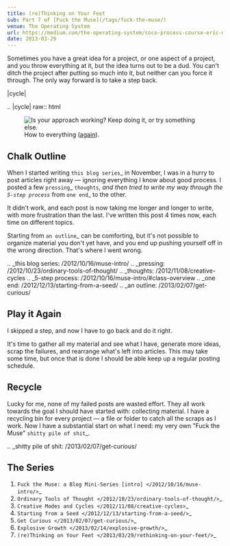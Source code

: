 ```yaml
---
title: (re)Thinking on Your Feet
sub: Part 7 of [Fuck the Muse](/tags/fuck-the-muse/)
venue: The Operating System
url: https://medium.com/the-operating-system/coco-process-course-eric-meyers-fuck-the-muse-lesson-7-re-thinking-on-your-feet-25782c23a87e
date: 2013-03-29
---
```


Sometimes you have a great idea for a project,
or one aspect of a project,
and you throw everything at it,
but the idea turns out to be a dud.
You can't ditch the project
after putting so much into it,
but neither can you force it through.
The only way forward is to take a step back.

|cycle|

.. |cycle| raw:: html

  <figure>
    <img src="/static/pictures/cycle-diagram.jpg" alt="Is your approach working? Keep doing it, or try something else." />
    <figcaption>
      How to everything (<a href="/2012/11/08/creative-cycles/">again</a>).
    </figcaption>
  </figure>

Chalk Outline
-------------

When I started writing `this blog series`_ in November,
I was in a hurry to post articles right away —
ignoring everything I know about good process.
I posted a few `pressing`_ `thoughts`_,
and then tried to write my way through the `5-step process`_
from `one end`_ to the other.

It didn't work,
and each post is now taking me longer and longer to write,
with more frustration than the last.
I've written this post 4 times now,
each time on different topics.

Starting from `an outline`_ can be comforting,
but it's not possible to organize material you don't yet have,
and you end up pushing yourself off in the wrong direction.
That's where I went wrong.

.. _this blog series: /2012/10/16/muse-intro/
.. _pressing: /2012/10/23/ordinary-tools-of-thought/
.. _thoughts: /2012/11/08/creative-cycles
.. _5-step process: /2012/10/16/muse-intro/#class-overview
.. _one end: /2012/12/13/starting-from-a-seed/
.. _an outline: /2013/02/07/get-curious/

Play it Again
-------------

I skipped a step,
and now I have to go back and do it right.

It's time to gather all my material and see what I have,
generate more ideas,
scrap the failures,
and rearrange what's left into articles.
This may take some time,
but once that is done
I should be able keep up a regular posting schedule.

Recycle
-------

Lucky for me,
none of my failed posts are wasted effort.
They all work towards the goal I should have started with:
collecting material.
I have a recycling bin for every project —
a file or folder to catch all the scraps as I work.
Now I have a substantial start on what I need:
my very own "Fuck the Muse" `shitty pile of shit`_.

.. _shitty pile of shit: /2013/02/07/get-curious/

The Series
----------

1. `Fuck the Muse: a Blog Mini-Series [intro] </2012/10/16/muse-intro/>`_
2. `Ordinary Tools of Thought </2012/10/23/ordinary-tools-of-thought/>`_
3. `Creative Modes and Cycles </2012/11/08/creative-cycles>`_
4. `Starting from a Seed </2012/12/13/starting-from-a-seed/>`_
5. `Get Curious </2013/02/07/get-curious/>`_
6. `Explosive Growth </2013/02/14/explosive-growth/>`_
7. `(re)Thinking on Your Feet </2013/03/29/rethinking-on-your-feet/>`_

